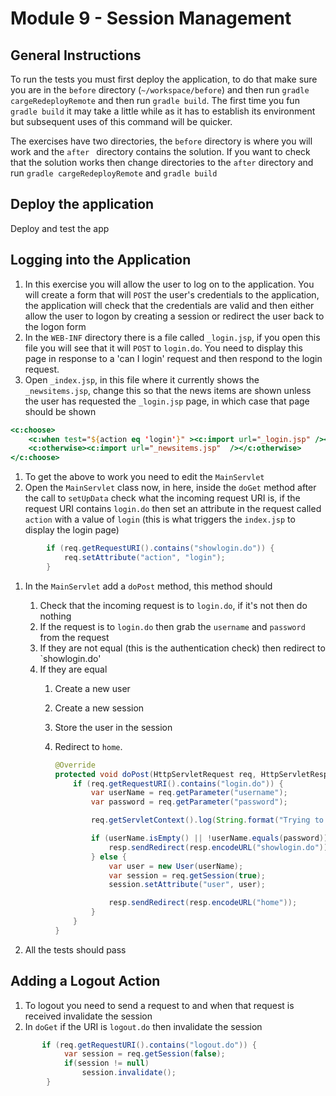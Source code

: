 # Module 9 - Session Management

## General Instructions

To run the tests you must first deploy the application, to do that make sure you are in the `before` directory (`~/workspace/before`) and then run `gradle cargeRedeployRemote` and then run `gradle build`. The first time you fun `gradle build` it may take a little while as it has to establish its environment but subsequent uses of this command will be quicker.

The exercises have two directories, the `before` directory is where you will work and the `after ` directory contains the solution. If you want to check that the solution works then change directories to the `after` directory and run `gradle cargeRedeployRemote` and `gradle build`

## Deploy the application

Deploy and test the app

## Logging into the Application

1. In this exercise you will allow the user to log on to the application. You will create a form that will `POST` the user's credentials to the application, the application will check that the credentials are valid and then either allow the user to logon by creating a session or redirect the user back to the logon form
1. In the `WEB-INF` directory there is a file called `_login.jsp`, if you open this file you will see that it will `POST` to `login.do`. You need to display this page in response to a 'can I login' request and then respond to the login request.
1. Open `_index.jsp`, in this file where it currently shows the `_newsitems.jsp`, change this so that the news items are shown unless the user has requested the `_login.jsp` page, in which case that page should be shown
```jsp
<c:choose>
    <c:when test="${action eq 'login'}" ><c:import url="_login.jsp" /></c:when>
    <c:otherwise><c:import url="_newsitems.jsp"  /></c:otherwise>
</c:choose>
```
1. To get the above to work you need to edit the `MainServlet`
1. Open the `MainServlet` class now, in here, inside the `doGet` method after the call to `setUpData` check what the incoming request URI is, if the request URI contains `login.do` then set an attribute in the request called `action` with a value of `login` (this is what triggers the `index.jsp` to display the login page)
```java
        if (req.getRequestURI().contains("showlogin.do")) {
            req.setAttribute("action", "login");
        }
```
1. In the `MainServlet` add a `doPost` method, this method should
    1. Check that the incoming request is to `login.do`, if it's not then do nothing
    1. If the request is to `login.do` then grab the `username` and `password` from the request
    1. If they are not equal (this is the authentication check) then redirect to `showlogin.do'
    1. If they are equal 
        1. Create a new user
        1. Create a new session
        1. Store the user in the session
        1. Redirect to `home`.

            ```java
            @Override
            protected void doPost(HttpServletRequest req, HttpServletResponse resp) throws ServletException, IOException {
                if (req.getRequestURI().contains("login.do")) {
                    var userName = req.getParameter("username");
                    var password = req.getParameter("password");

                    req.getServletContext().log(String.format("Trying to log in userName: %s, password: %s", userName, password));

                    if (userName.isEmpty() || !userName.equals(password)) {
                        resp.sendRedirect(resp.encodeURL("showlogin.do"));
                    } else {
                        var user = new User(userName);
                        var session = req.getSession(true);
                        session.setAttribute("user", user);

                        resp.sendRedirect(resp.encodeURL("home"));
                    }
                }
            }
            ```

1. All the tests should pass


## Adding a Logout Action

1. To logout you need to send a request to and when that request is received invalidate the session
1. In `doGet` if the URI is `logout.do` then invalidate the session
``` java
       if (req.getRequestURI().contains("logout.do")) {
            var session = req.getSession(false);
            if(session != null)
                session.invalidate();
        }
```